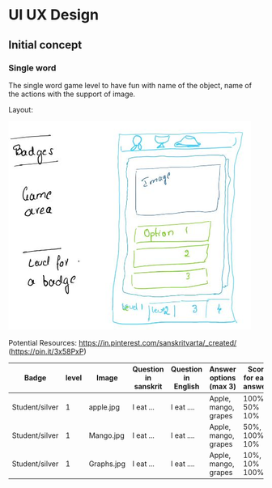 # UI UX Design

## Initial concept

### Single word

The single word game level to have fun with name of the object, name of the actions with the support of image.

Layout:

![Singe worl game layout](img/210313_uiux_01.JPG)

Potential Resources: https://in.pinterest.com/sanskritvarta/_created/ (https://pin.it/3x58PxP)

| Badge | level | Image | Question in sanskrit | Question in English | Answer options (max 3) | Score for each answers |
| --- | --- | --- | --- | --- | --- | --- |
| Student/silver | 1 | apple.jpg | I eat ... | I eat .... | Apple, mango, grapes | 100%, 50% 10% |
| Student/silver | 1 | Mango.jpg | I eat ... | I eat .... | Apple, mango, grapes | 50%, 100% 10% |
| Student/silver | 1 | Graphs.jpg | I eat ... | I eat .... | Apple, mango, grapes | 10%, 10% 100% |
